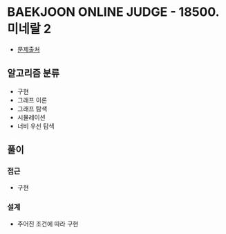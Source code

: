 # BAEKJOON ONLINE JUDGE - 18500. 미네랄 2

- [문제출처](https://www.acmicpc.net/problem/18500 '18500. 미네랄 2')

## 알고리즘 분류

- 구현
- 그래프 이론
- 그래프 탐색
- 시뮬레이션
- 너비 우선 탐색

## 풀이

### 접근

- 구현

### 설계

- 주어진 조건에 따라 구현

